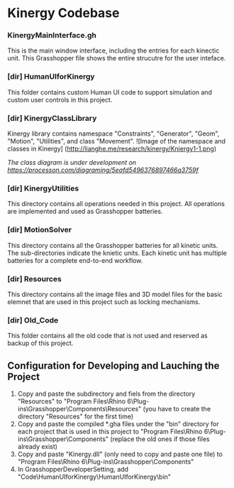 # Kinergy Codebase

### KinergyMainInterface.gh 

This is the main window interface, including the entries for each kinectic unit. This Grasshopper file shows the entire strucutre for the user inteface.

### [dir] HumanUIforKinergy

This folder contains custom Human UI code to support simulation and custom user controls in this project.

### [dir] KinergyClassLibrary

Kinergy library contains namespace "Constraints", "Generator", "Geom", "Motion", "Utilities", and class "Movement". 
![Image of the namespace and classes in Kinergy]
(http://lianghe.me/research/kinergy/Kniergy1-1.png)

*The class diagram is under development on https://processon.com/diagraming/5eafd5496376897466a3759f*


### [dir] KinergyUtilities

This directory contains all operations needed in this project. All operations are implemented and used as Grasshopper batteries.

### [dir] MotionSolver

This directory contains all the Grasshopper batteries for all kinetic units. The sub-directories indicate the knietic units. Each kinetic unit has multiple batteries for a complete end-to-end workflow.

### [dir] Resources

This directory contains all the image files and 3D model files for the basic elemnet that are used in this project such as locking mechanisms.

### [dir] Old_Code

This folder contains all the old code that is not used and reserved as backup of this project.


## Configuration for Developing and Lauching the Project
1. Copy and paste the subdirectory and fiels from the directory "Resources" to "Program Files\Rhino 6\Plug-ins\Grasshopper\Components\Resources\" (you have to create the directory "Resources" for the first time)
1. Copy and paste the compiled *.gha files under the "bin" directory for each project that is used in this project to "Program Files\Rhino 6\Plug-ins\Grasshopper\Components\" (replace the old ones if those files already exist)
1. Copy and paste "Kinergy.dll" (only need to copy and paste one file) to "Program Files\Rhino 6\Plug-ins\Grasshopper\Components\"
1. In GrasshopperDeveloperSetting, add "Code\HumanUIforKinergy\HumanUIforKinergy\bin\"